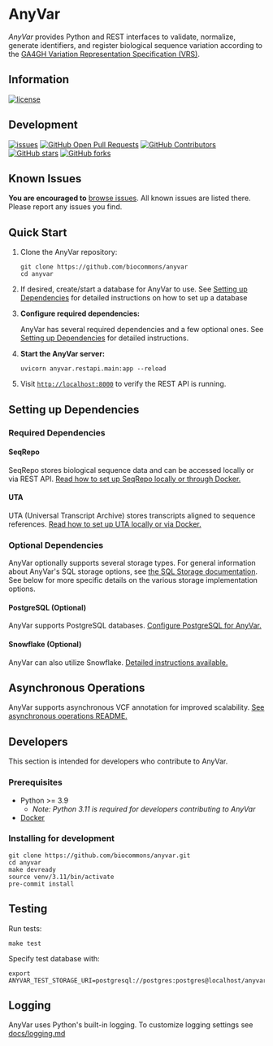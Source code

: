 # AnyVar

_AnyVar_ provides Python and REST interfaces to validate, normalize, generate identifiers, and register biological sequence variation according to the [GA4GH Variation Representation Specification (VRS)](https://github.com/ga4gh/vrs).

## Information

[![license](https://img.shields.io/badge/license-Apache-green)](https://github.com/biocommons/anyvar/blob/main/LICENSE)

## Development

[![issues](https://img.shields.io/github/issues-raw/biocommons/anyvar.svg)](https://github.com/biocommons/anyvar/issues)
[![GitHub Open Pull Requests](https://img.shields.io/github/issues-pr/biocommons/anyvar.svg)](https://github.com/biocommons/anyvar/pull/) [![GitHub Contributors](https://img.shields.io/github/contributors/biocommons/anyvar.svg)](https://github.com/biocommons/anyvar/graphs/contributors/) [![GitHub stars](https://img.shields.io/github/stars/biocommons/anyvar.svg?style=social&label=Stars)](https://github.com/biocommons/anyvar/stargazers) [![GitHub forks](https://img.shields.io/github/forks/biocommons/anyvar.svg?style=social&label=Forks)](https://github.com/biocommons/anyvar/network)

## Known Issues

**You are encouraged to** [browse issues](https://github.com/biocommons/anyvar/issues). All known issues are listed there. Please report any issues you find.

## Quick Start

1. Clone the AnyVar repository:

	```shell
	git clone https://github.com/biocommons/anyvar
	cd anyvar
	```
2. If desired, create/start a database for AnyVar to use. See [Setting up Dependencies](#setting-up-dependencies) for detailed instructions on how to set up a database

3. **Configure required dependencies:**

	AnyVar has several required dependencies and a few optional ones. See [Setting up Dependencies](#setting-up-dependencies) for detailed instructions.


4. **Start the AnyVar server:**

	```shell
	uvicorn anyvar.restapi.main:app --reload
	```

5. Visit [`http://localhost:8000`](http://localhost:8000) to verify the REST API is running.

## Setting up Dependencies

### Required Dependencies

#### SeqRepo

SeqRepo stores biological sequence data and can be accessed locally or via REST API. [Read how to set up SeqRepo locally or through Docker.](docs/seqrepo.md)

#### UTA

UTA (Universal Transcript Archive) stores transcripts aligned to sequence references. [Read how to set up UTA locally or via Docker.](docs/uta.md)

### Optional Dependencies

AnyVar optionally supports several storage types. For general information about AnyVar's SQL storage options, see [the SQL Storage documentation](docss/sql.md). See below for more specific details on the various storage implementation options.

#### PostgreSQL (Optional)

AnyVar supports PostgreSQL databases. [Configure PostgreSQL for AnyVar.](docs/postgres.md)

#### Snowflake (Optional)

AnyVar can also utilize Snowflake. [Detailed instructions available.](docs/snowflake.md)

## Asynchronous Operations

AnyVar supports asynchronous VCF annotation for improved scalability. [See asynchronous operations README.](docs/async.md)

## Developers

This section is intended for developers who contribute to AnyVar.

### Prerequisites

- Python >= 3.9
  - _Note: Python 3.11 is required for developers contributing to AnyVar_
- [Docker](https://docs.docker.com/engine/install/)

### Installing for development

```shell
git clone https://github.com/biocommons/anyvar.git
cd anyvar
make devready
source venv/3.11/bin/activate
pre-commit install
```

## Testing

Run tests:

```shell
make test
```

Specify test database with:

```shell
export ANYVAR_TEST_STORAGE_URI=postgresql://postgres:postgres@localhost/anyvar_test
```

## Logging

AnyVar uses Python's built-in logging. To customize logging settings see [docs/logging.md](docs/logging.md)
